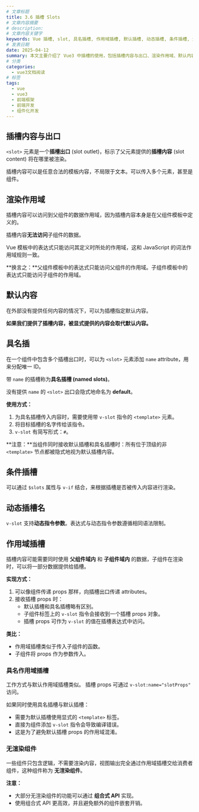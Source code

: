 ```yaml
---
# 文章标题
title: 3.6 插槽 Slots
# 文章内容摘要
# description:
# 文章内容关键字
keywords: Vue 插槽, slot, 具名插槽, 作用域插槽, 默认插槽, 动态插槽, 条件插槽, 无渲染组件, v-slot 指令, 插槽内容与出口
# 发表日期
date: 2025-04-12
summary: 本文主要介绍了 Vue3 中插槽的使用，包括插槽内容与出口、渲染作用域、默认内容、具名插槽、条件插槽、动态插槽名和作用域插槽等内容。
# 分类
categories:
  - vue3文档阅读
# 标签
tags:
  - vue
  - vue3
  - 前端框架
  - 前端开发
  - 组件化开发
---
```


## 插槽内容与出口

`<slot>` 元素是一个**插槽出口** (slot outlet)，标示了父元素提供的**插槽内容** (slot content) 将在哪里被渲染。

插槽内容可以是任意合法的模板内容，不局限于文本。可以传入多个元素，甚至是组件。

## 渲染作用域

插槽内容可以访问到父组件的数据作用域，因为插槽内容本身是在父组件模板中定义的。

插槽内容**无法访问**子组件的数据。

Vue 模板中的表达式只能访问其定义时所处的作用域，这和 JavaScript 的词法作用域规则一致。

**换言之：**父组件模板中的表达式只能访问父组件的作用域。子组件模板中的表达式只能访问子组件的作用域。

## 默认内容

在外部没有提供任何内容的情况下，可以为插槽指定默认内容。

**如果我们提供了插槽内容，被显式提供的内容会取代默认内容。**

## 具名插

在一个组件中包含多个插槽出口时，可以为 `<slot>` 元素添加 `name` attribute，用来分配唯一 ID。

带 `name` 的插槽称为**具名插槽 (named slots)**。

没有提供 `name` 的 `<slot>` 出口会隐式地命名为 **default**。

**使用方式：**

1. 为具名插槽传入内容时，需要使用带 `v-slot` 指令的 `<template>` 元素。
2. 将目标插槽的名字传给该指令。
3. `v-slot` 有简写形式：`#`。

**注意：**当组件同时接收默认插槽和具名插槽时：所有位于顶级的非 `<template>` 节点都被隐式地视为默认插槽内容。

## 条件插槽

可以通过 `$slots` 属性与 `v-if` 结合，来根据插槽是否被传入内容进行渲染。

## 动态插槽名

`v-slot` 支持**动态指令参数**。表达式与动态指令参数遵循相同语法限制。

## 作用域插槽

插槽内容可能需要同时使用 **父组件域内** 和 **子组件域内** 的数据，子组件在渲染时，可以将一部分数据提供给插槽。

**实现方式：**

1. 可以像组件传递 props 那样，向插槽出口传递 attributes。
2. 接收插槽 props 时：
   - 默认插槽和具名插槽略有区别。
   - 子组件标签上的 `v-slot` 指令会接收到一个插槽 props 对象。
   - 插槽 props 可作为 `v-slot` 的值在插槽表达式中访问。

**类比：**

- 作用域插槽类似于传入子组件的函数。
- 子组件将 props 作为参数传入。

### 具名作用域插槽

工作方式与默认作用域插槽类似。 插槽 props 可通过 `v-slot:name="slotProps"` 访问。

如果同时使用具名插槽与默认插槽：

- 需要为默认插槽使用显式的 `<template>` 标签。
- 直接为组件添加 `v-slot` 指令会导致编译错误。
- 这是为了避免默认插槽 props 的作用域混淆。

### 无渲染组件

一些组件只包含逻辑，不需要渲染内容，视图输出完全通过作用域插槽交给消费者组件，这种组件称为 **无渲染组件**。

**注意：**

- 大部分无渲染组件的功能可以通过 **组合式 API** 实现。
- 使用组合式 API 更高效，并且避免额外的组件嵌套开销。
